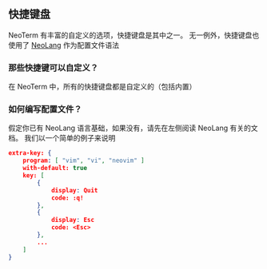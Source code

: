 ## 快捷键盘

NeoTerm 有丰富的自定义的选项，快捷键盘是其中之一。
无一例外，快捷键盘也使用了 [NeoLang](neo-lang.md) 作为配置文件语法

### 那些快捷键可以自定义？

在 NeoTerm 中，所有的快捷键盘都是自定义的（包括内置）

### 如何编写配置文件？

假定你已有 NeoLang 语言基础，如果没有，请先在左侧阅读 NeoLang 有关的文档。
我们以一个简单的例子来说明

```json
extra-key: {
    program: [ "vim", "vi", "neovim" ]
    with-default: true
    key: [
        {
            display: Quit
            code: :q!
        },
        {
            display: Esc
            code: <Esc>
        },
        ...
    ]
}
```